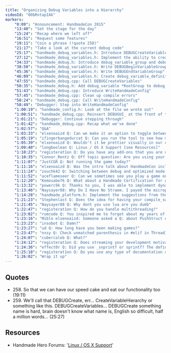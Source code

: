 ```yaml
---
title: "Organizing Debug Variables into a Hierarchy"
videoId: "00bRntapIAk"
markers:
    "0:09": "Announcement: HandmadeCon 2015"
    "13:40": "Set the stage for the day"
    "15:24": "Recap where we left off"
    "16:51": "Request some features"
    "19:11": "Coin a phrase (!quote 258)"
    "21:17": "Take a look at the current debug code"
    "25:17": "handmade_debug_variables.h: Introduce DEBUGCreateVariables (!quote 259)"
    "27:12": "handmade_debug_variables.h: Implement the ability to create groups of variables"
    "34:33": "handmade_debug.h: Introduce debug_variable_group and debug_group"
    "38:50": "handmade_debug_variables.h: Write DEBUGBeginVariableGroup and DEBUGAddVariable"
    "45:36": "handmade_debug_variables.h: Write DEBUGEndVariableGroup"
    "46:09": "handmade_debug_variables.h: Create debug_variable_definition_context"
    "47:55": "handmade_debug.cpp: Call DEBUGCreateVariables"
    "50:35": "handmade_debug.h: Add debug_variable *RootGroup to debug_state"
    "51:43": "handmade_debug.cpp: Introduce WriteHandmadeConfig"
    "57:45": "handmade_debug.cpp: Clean up compile errors"
    "58:24": "handmade_debug.cpp: Call WriteHandmadeConfig"
    "58:49": "Debugger: Step into WriteHandmadeConfig"
    "1:00:19": "handmade_config.h: Look at the file we wrote out"
    "1:00:51": "handmade_debug.cpp: Reinsert DEBUGUI_ at the front of the debug variables"
    "1:01:21": "Debugger: Continue stepping through"
    "1:01:42": "handmade_debug.cpp: Recap what we've done"
    "1:02:57": "Q&A"
    "1:03:33": "elxenoaizd Q: Can we make it an option to toggle between optimized and debug builds from the debug menu?"
    "1:05:19": "ifingerbangedurcat Q: Can you run the tool to see how many lines of code we have?"
    "1:05:39": "elxenoaizd Q: Wouldn't it be prettier visually in our config files to be indented according to their group depth, that way we know which variables belong to which group? (i.e. variables in the root group don't have any indentation, group depth 1 will have a single level of indentation etc.)"
    "1:09:40": "longboolean Q: Linux / OS X Support [see Resources]"
    "1:10:23": "registerat1on Q: Do you have any add-ons that you are using with emacs? Is it something like spacemacs?"
    "1:10:35": "Connor_Rentz Q: Off topic question: Are you using your razer on stream?"
    "1:11:07": "JustCGR Q: Not running the game today?"
    "1:11:16": "elxenoaizd Q: Was the intro talk about HandmadeCon included as part of the main hour of the stream?"
    "1:11:24": "zouchk42 Q: Switching between debug and optimized mode would not need a restart of the whole game?"
    "1:11:52": "aceflameseer Q: Can we sometimes see you play a game on twitch, like Jon does? Just a chill out stream. Would love to hear your opinion on many different games"
    "1:12:20": "Kemosabe76 Q: What about a Handmade Certification for games? A badge of honour, could be placed in a splash screen or in the credits. Products use certifications, e.g. Australian Made. Could be organised at the conference"
    "1:13:32": "powerc9k Q: Thanks to you, I was able to implement dynamic code reloading for my project too! Saving me a ton of time"
    "1:13:46": "Naysayer88: Why Do I Have No Straem. I payed the micropayment"
    "1:14:28": "handmade_platform.h: Implement the suggestions from the forums to enable SDL Handmade to run on Linux and OS X [see Resources]"
    "1:21:23": "Stephenlast Q: Does the idea for having your compile_switch / variable_switch speed cake involve compiling code out with \"if(0)\"?"
    "1:21:45": "Naysayer88 Q: Why dont you use lua are you dumb"
    "1:22:47": "registerat1on Q: How do you handle multithreading?"
    "1:23:02": "rumcode	Q: You inspired me to forget about my years of commercial experience writing RMGUIs and go and implement an IMGUI for my game engine. I love coding again!"
    "1:23:16": "Miblo elxenoaizd: Someone asked a Q: about PushStruct on that day, so I'm guessing Casey MIGHT have introduced it then"
    "1:23:23": "insobot	Q: Damn?"
    "1:23:27": "ud Q: How long have you been making games?"
    "1:23:47": "nxsy Q: Check unmatched parenthesis in #elif in ThreadID extraction"
    "1:24:07": "cubercaleb Q: What?"
    "1:24:12": "registerat1on Q: Does streaming your development motivate you to do more / or more consistently?"
    "1:24:36": "effect0r Q: Did you use _snprintf or sprintf? The define is saying \"change snprintf to _snprintf\""
    "1:25:18": "registerat1on Q: Do you use any type of documentation or design for this project? What types of documents have you produced / planning to produce for this project?"
    "1:26:02": "Wrap it up"
---
```


## Quotes

* 258\. So that we can have our speed cake and eat our functionality too (19:11)
* 259\. We'll call that DEBUGCreate, err... CreateVariableHierarchy or something like this. DEBUGCreateVariables... DEBUGCreate something name is hard, brain doesn't know what name is, English so difficult, half a million words... (25:27)

## Resources

* Handmade Hero Forums: '[Linux / OS X Support](https://hero.handmadedev.org/forum/code-discussion/865-linux-os-x-support)'
